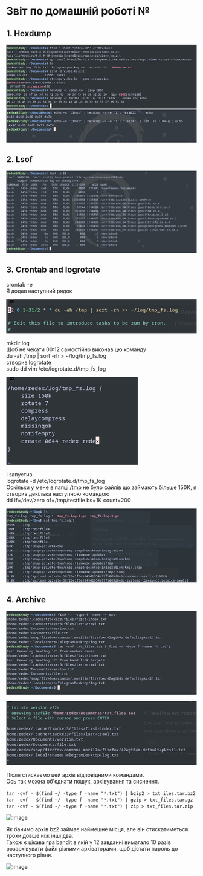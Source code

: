 
# Звіт по домашній роботі №

## 1. Hexdump

![image](https://github.com/MihaplAyMF/study/blob/main/BaseCamp/HomeWork7/Photo1.jpg)
![image](https://github.com/MihaplAyMF/study/blob/main/BaseCamp/HomeWork7/Photo2.jpg)

## 2. Lsof

![image](https://github.com/MihaplAyMF/study/blob/main/BaseCamp/HomeWork7/Photo3.jpg)

## 3. Crontab and logrotate

crontab -e  
Я додав наступний рядок

![image](https://github.com/MihaplAyMF/study/blob/main/BaseCamp/HomeWork7/Photo4.jpg)

mkdir log  
Щоб не чекати 00:12 самостійно виконав цю команду  
du -ah /tmp | sort -rh » ~/log/tmp_fs.log  
створив logrotate  
sudo dd vim /etc/logrotate.d/tmp_fs_log   

![image](https://github.com/MihaplAyMF/study/blob/main/BaseCamp/HomeWork7/Photo5.jpg)

і запустив  
logrotate -d /etc/logrotate.d/tmp_fs_log  
Оскільки у мене в папці /tmp не було файлів що займають більше 150К, я створив декілька наступною командою   
dd if=/dev/zero of=/tmp/testfile bs=1K count=200  

![image](https://github.com/MihaplAyMF/study/blob/main/BaseCamp/HomeWork7/Photo6.jpg)

## 4. Archive

![image](https://github.com/MihaplAyMF/study/blob/main/BaseCamp/HomeWork7/Photo7.jpg)

![image](https://github.com/MihaplAyMF/study/blob/main/BaseCamp/HomeWork7/Photo8.jpg)

Після стискаємо цей архів відповідними командами.  
Ось так можна об'єднати пошук, архівування та сиснення.  

```tar -cvf - $(find ~/ -type f -name "*.txt") | bzip2 > txt_iles.tar.bz2```  
```tar -cvf - $(find ~/ -type f -name "*.txt") | gzip > txt_files.tar.gz```   
```tar -cvf - $(find ~/ -type f -name "*.txt") | zip > txt_files.tar.zip```  
 

![image](https://github.com/MihaplAyMF/study/blob/main/BaseCamp/HomeWork7/Photo9.jpg)

Як бачимо архів bz2 займає наймешне місця, але він стискатиметься трохи довше ніж інші два.   
Також є цікава гра bandit в якій у 12 завданні вимагало 10 разів розархівувати файл різними архіваторами, щоб дістати пароль до наступного рівня.   

![image](https://github.com/MihaplAyMF/study/blob/main/BaseCamp/HomeWork7/Photo10.jpg)

